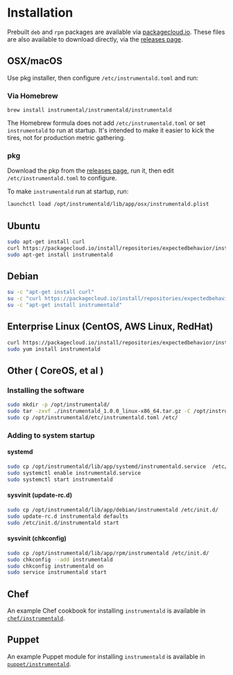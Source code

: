 # Installation

Prebuilt `deb` and `rpm` packages are available via [packagecloud.io](https://packagecloud.io/). These files are also available to download directly, via the [releases page](https://github.com/Instrumental/instrumentald/releases).

## OSX/macOS

Use pkg installer, then configure `/etc/instrumentald.toml` and run:

### Via Homebrew

```
brew install instrumental/instrumentald/instrumentald
```

The Homebrew formula does not add `/etc/instrumentald.toml` or set `instrumentald` to run at startup. It's intended to make it easier to kick the tires, not for production metric gathering.

### pkg

Download the pkp from the [releases page](https://github.com/Instrumental/instrumentald/releases), run it, then edit `/etc/instrumentald.toml` to configure.

To make `instrumentald` run at startup, run:

```sh
launchctl load /opt/instrumentald/lib/app/osx/instrumentald.plist
```

## Ubuntu

```sh
sudo apt-get install curl
curl https://packagecloud.io/install/repositories/expectedbehavior/instrumental/script.deb.sh | sudo bash
sudo apt-get install instrumentald
```

## Debian

```sh
su -c "apt-get install curl"
su -c "curl https://packagecloud.io/install/repositories/expectedbehavior/instrumental/script.deb.sh | bash"
su -c "apt-get install instrumentald"
```

## Enterprise Linux (CentOS, AWS Linux, RedHat)

```sh
curl https://packagecloud.io/install/repositories/expectedbehavior/instrumental/script.rpm.sh | sudo bash
sudo yum install instrumentald
```

## Other ( CoreOS, et al )

### Installing the software

```sh
sudo mkdir -p /opt/instrumentald/
sudo tar -zxvf ./instrumentald_1.0.0_linux-x86_64.tar.gz -C /opt/instrumentald/ --strip 1
sudo cp /opt/instrumentald/etc/instrumentald.toml /etc/
```

### Adding to system startup

#### systemd

```sh
sudo cp /opt/instrumentald/lib/app/systemd/instrumentald.service  /etc/systemd/system/
sudo systemctl enable instrumentald.service
sudo systemctl start instrumentald
```

#### sysvinit (update-rc.d)

```sh
sudo cp /opt/instrumentald/lib/app/debian/instrumentald /etc/init.d/
sudo update-rc.d instrumentald defaults
sudo /etc/init.d/instrumentald start
```

#### sysvinit (chkconfig)

```sh
sudo cp /opt/instrumentald/lib/app/rpm/instrumentald /etc/init.d/
sudo chkconfig --add instrumentald
sudo chkconfig instrumentald on
sudo service instrumentald start
```

## Chef

An example Chef cookbook for installing `instrumentald` is available in [`chef/instrumentald`](chef/instrumentald).

## Puppet

An example Puppet module for installing `instrumentald` is available in [`puppet/instrumentald`](puppet/instrumentald).
